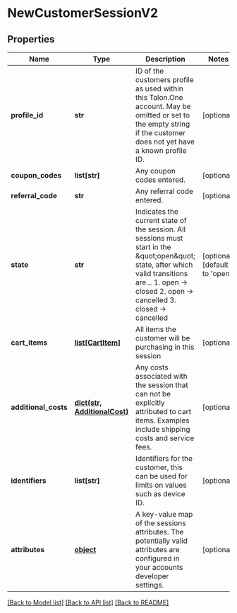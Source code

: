 # NewCustomerSessionV2


## Properties
Name | Type | Description | Notes
------------ | ------------- | ------------- | -------------
**profile_id** | **str** | ID of the customers profile as used within this Talon.One account. May be omitted or set to the empty string if the customer does not yet have a known profile ID. | [optional] 
**coupon_codes** | **list[str]** | Any coupon codes entered. | [optional] 
**referral_code** | **str** | Any referral code entered. | [optional] 
**state** | **str** | Indicates the current state of the session. All sessions must start in the \&quot;open\&quot; state, after which valid transitions are...  1. open -&gt; closed 2. open -&gt; cancelled 3. closed -&gt; cancelled  | [optional] [default to 'open']
**cart_items** | [**list[CartItem]**](CartItem.md) | All items the customer will be purchasing in this session | [optional] 
**additional_costs** | [**dict(str, AdditionalCost)**](AdditionalCost.md) | Any costs associated with the session that can not be explicitly attributed to cart items. Examples include shipping costs and service fees. | [optional] 
**identifiers** | **list[str]** | Identifiers for the customer, this can be used for limits on values such as device ID. | [optional] 
**attributes** | [**object**](.md) | A key-value map of the sessions attributes. The potentially valid attributes are configured in your accounts developer settings.  | [optional] 

[[Back to Model list]](../README.md#documentation-for-models) [[Back to API list]](../README.md#documentation-for-api-endpoints) [[Back to README]](../README.md)


